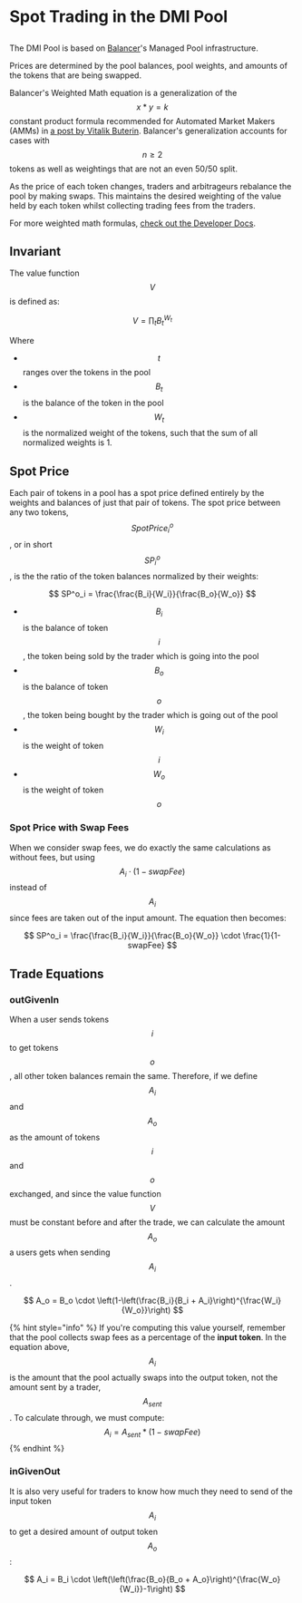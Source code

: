 # Spot Trading in the DMI Pool

##

The DMI Pool is based on [Balancer](https://balancer.fi/)'s Managed Pool infrastructure.

Prices are determined by the pool balances, pool weights, and amounts of the tokens that are being swapped.

Balancer's Weighted Math equation is a generalization of the $$x*y=k$$ constant product formula recommended for Automated Market Makers (AMMs) in [a post by Vitalik Buterin](https://www.reddit.com/r/ethereum/comments/55m04x/lets\_run\_onchain\_decentralized\_exchanges\_the\_way/). Balancer's generalization accounts for cases with $$n \geq2$$ tokens as well as weightings that are not an even 50/50 split.

As the price of each token changes, traders and arbitrageurs rebalance the pool by making swaps. This maintains the desired weighting of the value held by each token whilst collecting trading fees from the traders.

For more weighted math formulas, [check out the Developer Docs](https://dev.balancer.fi/resources/pool-math/weighted-math).

## Invariant

The value function $$V$$is defined as:

$$
V= \prod_t B_t^{W_t}
$$

Where

* $$t$$ ranges over the tokens in the pool
* $$B_t$$ is the balance of the token in the pool
* $$W_t$$​is the normalized weight of the tokens, such that the sum of all normalized weights is 1.



## Spot Price

Each pair of tokens in a pool has a spot price defined entirely by the weights and balances of just that pair of tokens. The spot price between any two tokens,$$SpotPrice^o_i$$, or in short $$SP^o_i$$, is the the ratio of the token balances normalized by their weights:

$$
SP^o_i = \frac{\frac{B_i}{W_i}}{\frac{B_o}{W_o}}
$$

* $$B_i$$ is the balance of token $$i$$, the token being sold by the trader which is going into the pool
* $$B_o$$ is the balance of token $$o$$, the token being bought by the trader which is going out of the pool
* $$W_i$$ is the weight of token $$i$$&#x20;
* $$W_o$$ is the weight of token $$o$$

### Spot Price with Swap Fees

When we consider swap fees, we do exactly the same calculations as without fees, but using $$A_i \cdot (1-swapFee)$$ instead of $$A_i$$ since fees are taken out of the input amount. The equation then becomes:

$$
SP^o_i = \frac{\frac{B_i}{W_i}}{\frac{B_o}{W_o}} \cdot \frac{1}{1-swapFee}
$$

## Trade Equations

### outGivenIn

When a user sends tokens $$i$$ to get tokens $$o$$, all other token balances remain the same. Therefore, if we define $$A_i$$ and $$A_o$$ as the amount of tokens $$i$$ and $$o$$ exchanged, and since the value function $$V$$ must be constant before and after the trade, we can calculate the amount $$A_o$$ a users gets when sending $$A_i$$.&#x20;

$$
A_o = B_o \cdot \left(1-\left(\frac{B_i}{B_i + A_i}\right)^{\frac{W_i}{W_o}}\right)
$$

{% hint style="info" %}
If you're computing this value yourself, remember that the pool collects swap fees as a percentage of the **input token**. In the equation above,$$A_i$$ is the amount that the pool actually swaps into the output token, not the amount sent by a trader, $$A_{sent}$$. To calculate through, we must compute:$$A_i = A_{sent} * (1-swapFee)$$
{% endhint %}

### inGivenOut

It is also very useful for traders to know how much they need to send of the input token $$A_i$$ to get a desired amount of output token $$A_o$$:&#x20;

$$
A_i = B_i \cdot \left(\left(\frac{B_o}{B_o + A_o}\right)^{\frac{W_o}{W_i}}-1\right)
$$





